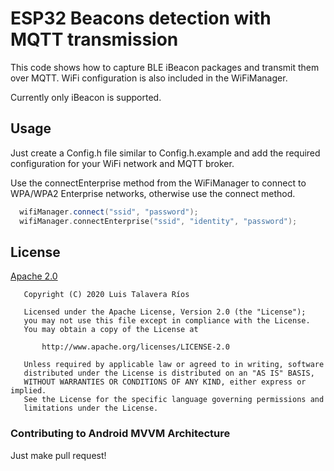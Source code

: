 # ESP32 Beacons detection with MQTT transmission

This code shows how to capture BLE iBeacon packages and transmit them over MQTT. WiFi configuration is also included in the WiFiManager.

Currently only iBeacon is supported.

## Usage

Just create a Config.h file similar to Config.h.example and add the required configuration for your WiFi network and MQTT broker. 

Use the connectEnterprise method from the WiFiManager to connect to WPA/WPA2 Enterprise networks, otherwise use the connect method.

```cpp
  wifiManager.connect("ssid", "password");
  wifiManager.connectEnterprise("ssid", "identity", "password");
```

## License
[Apache 2.0](https://choosealicense.com/licenses/apache-2.0/)

```
   Copyright (C) 2020 Luis Talavera Ríos

   Licensed under the Apache License, Version 2.0 (the "License");
   you may not use this file except in compliance with the License.
   You may obtain a copy of the License at

       http://www.apache.org/licenses/LICENSE-2.0

   Unless required by applicable law or agreed to in writing, software
   distributed under the License is distributed on an "AS IS" BASIS,
   WITHOUT WARRANTIES OR CONDITIONS OF ANY KIND, either express or implied.
   See the License for the specific language governing permissions and
   limitations under the License.
```

### Contributing to Android MVVM Architecture
Just make pull request!